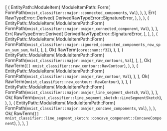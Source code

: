 [
    (
        EntityPath::ModuleItem(
            ModuleItemPath::Form(
                FormPath(`mnist_classifier::major::connected_components`, `Val`),
            ),
        ),
        Err(
            RawTypeError::Derived(
                DerivedRawTypeError::SignatureError,
            ),
        ),
    ),
    (
        EntityPath::ModuleItem(
            ModuleItemPath::Form(
                FormPath(`mnist_classifier::major::major_connected_component`, `Val`),
            ),
        ),
        Err(
            RawTypeError::Derived(
                DerivedRawTypeError::SignatureError,
            ),
        ),
    ),
    (
        EntityPath::ModuleItem(
            ModuleItemPath::Form(
                FormPath(`mnist_classifier::major::ignored_connected_components_row_span_sum_sum`, `Val`),
            ),
        ),
        Ok(
            RawTerm(`core::num::f32`),
        ),
    ),
    (
        EntityPath::ModuleItem(
            ModuleItemPath::Form(
                FormPath(`mnist_classifier::major::major_raw_contours`, `Val`),
            ),
        ),
        Ok(
            RawTerm(`[] mnist_classifier::raw_contour::RawContour`),
        ),
    ),
    (
        EntityPath::ModuleItem(
            ModuleItemPath::Form(
                FormPath(`mnist_classifier::major::major_raw_contour`, `Val`),
            ),
        ),
        Ok(
            RawTerm(`mnist_classifier::raw_contour::RawContour`),
        ),
    ),
    (
        EntityPath::ModuleItem(
            ModuleItemPath::Form(
                FormPath(`mnist_classifier::major::major_line_segment_sketch`, `Val`),
            ),
        ),
        Ok(
            RawTerm(`mnist_classifier::line_segment_sketch::LineSegmentSketch`),
        ),
    ),
    (
        EntityPath::ModuleItem(
            ModuleItemPath::Form(
                FormPath(`mnist_classifier::major::major_concave_components`, `Val`),
            ),
        ),
        Ok(
            RawTerm(`[] mnist_classifier::line_segment_sketch::concave_component::ConcaveComponent`),
        ),
    ),
]